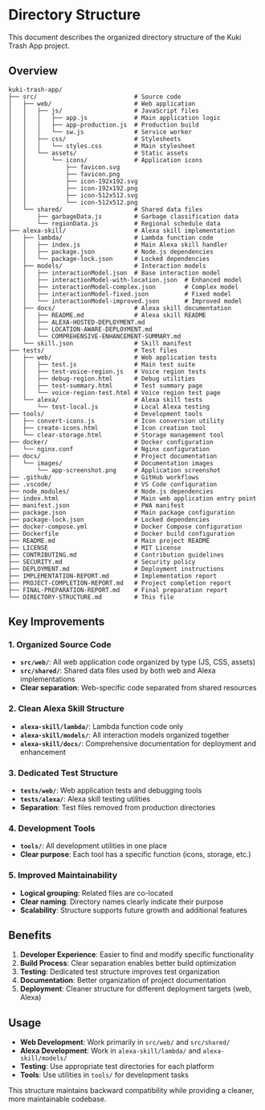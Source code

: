 # Directory Structure

This document describes the organized directory structure of the Kuki Trash App project.

## Overview

```
kuki-trash-app/
├── src/                           # Source code
│   ├── web/                       # Web application
│   │   ├── js/                    # JavaScript files
│   │   │   ├── app.js             # Main application logic
│   │   │   ├── app-production.js  # Production build
│   │   │   └── sw.js              # Service worker
│   │   ├── css/                   # Stylesheets
│   │   │   └── styles.css         # Main stylesheet
│   │   └── assets/                # Static assets
│   │       └── icons/             # Application icons
│   │           ├── favicon.svg
│   │           ├── favicon.png
│   │           ├── icon-192x192.svg
│   │           ├── icon-192x192.png
│   │           ├── icon-512x512.svg
│   │           └── icon-512x512.png
│   └── shared/                    # Shared data files
│       ├── garbageData.js         # Garbage classification data
│       └── regionData.js          # Regional schedule data
├── alexa-skill/                   # Alexa skill implementation
│   ├── lambda/                    # Lambda function code
│   │   ├── index.js               # Main Alexa skill handler
│   │   ├── package.json           # Node.js dependencies
│   │   └── package-lock.json      # Locked dependencies
│   ├── models/                    # Interaction models
│   │   ├── interactionModel.json  # Base interaction model
│   │   ├── interactionModel-with-location.json  # Enhanced model
│   │   ├── interactionModel-complex.json        # Complex model
│   │   ├── interactionModel-fixed.json          # Fixed model
│   │   └── interactionModel-improved.json       # Improved model
│   ├── docs/                      # Alexa skill documentation
│   │   ├── README.md              # Alexa skill README
│   │   ├── ALEXA-HOSTED-DEPLOYMENT.md
│   │   ├── LOCATION-AWARE-DEPLOYMENT.md
│   │   └── COMPREHENSIVE-ENHANCEMENT-SUMMARY.md
│   └── skill.json                 # Skill manifest
├── tests/                         # Test files
│   ├── web/                       # Web application tests
│   │   ├── test.js                # Main test suite
│   │   ├── test-voice-region.js   # Voice region tests
│   │   ├── debug-region.html      # Debug utilities
│   │   ├── test-summary.html      # Test summary page
│   │   └── voice-region-test.html # Voice region test page
│   └── alexa/                     # Alexa skill tests
│       └── test-local.js          # Local Alexa testing
├── tools/                         # Development tools
│   ├── convert-icons.js           # Icon conversion utility
│   ├── create-icons.html          # Icon creation tool
│   └── clear-storage.html         # Storage management tool
├── docker/                        # Docker configuration
│   └── nginx.conf                 # Nginx configuration
├── docs/                          # Project documentation
│   └── images/                    # Documentation images
│       └── app-screenshot.png     # Application screenshot
├── .github/                       # GitHub workflows
├── .vscode/                       # VS Code configuration
├── node_modules/                  # Node.js dependencies
├── index.html                     # Main web application entry point
├── manifest.json                  # PWA manifest
├── package.json                   # Main package configuration
├── package-lock.json              # Locked dependencies
├── docker-compose.yml             # Docker Compose configuration
├── Dockerfile                     # Docker build configuration
├── README.md                      # Main project README
├── LICENSE                        # MIT License
├── CONTRIBUTING.md                # Contribution guidelines
├── SECURITY.md                    # Security policy
├── DEPLOYMENT.md                  # Deployment instructions
├── IMPLEMENTATION-REPORT.md       # Implementation report
├── PROJECT-COMPLETION-REPORT.md   # Project completion report
├── FINAL-PREPARATION-REPORT.md    # Final preparation report
└── DIRECTORY-STRUCTURE.md         # This file
```

## Key Improvements

### 1. **Organized Source Code**
- **`src/web/`**: All web application code organized by type (JS, CSS, assets)
- **`src/shared/`**: Shared data files used by both web and Alexa implementations
- **Clear separation**: Web-specific code separated from shared resources

### 2. **Clean Alexa Skill Structure**
- **`alexa-skill/lambda/`**: Lambda function code only
- **`alexa-skill/models/`**: All interaction models organized together
- **`alexa-skill/docs/`**: Comprehensive documentation for deployment and enhancement

### 3. **Dedicated Test Structure**
- **`tests/web/`**: Web application tests and debugging tools
- **`tests/alexa/`**: Alexa skill testing utilities
- **Separation**: Test files removed from production directories

### 4. **Development Tools**
- **`tools/`**: All development utilities in one place
- **Clear purpose**: Each tool has a specific function (icons, storage, etc.)

### 5. **Improved Maintainability**
- **Logical grouping**: Related files are co-located
- **Clear naming**: Directory names clearly indicate their purpose
- **Scalability**: Structure supports future growth and additional features

## Benefits

1. **Developer Experience**: Easier to find and modify specific functionality
2. **Build Process**: Clear separation enables better build optimization
3. **Testing**: Dedicated test structure improves test organization
4. **Documentation**: Better organization of project documentation
5. **Deployment**: Cleaner structure for different deployment targets (web, Alexa)

## Usage

- **Web Development**: Work primarily in `src/web/` and `src/shared/`
- **Alexa Development**: Work in `alexa-skill/lambda/` and `alexa-skill/models/`
- **Testing**: Use appropriate test directories for each platform
- **Tools**: Use utilities in `tools/` for development tasks

This structure maintains backward compatibility while providing a cleaner, more maintainable codebase.
